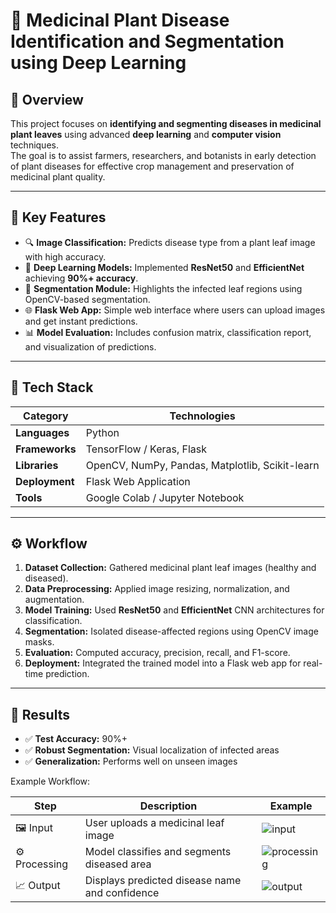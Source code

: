 # 🌿 Medicinal Plant Disease Identification and Segmentation using Deep Learning

## 🧩 Overview
This project focuses on **identifying and segmenting diseases in medicinal plant leaves** using advanced **deep learning** and **computer vision** techniques.  
The goal is to assist farmers, researchers, and botanists in early detection of plant diseases for effective crop management and preservation of medicinal plant quality.

---

## 🚀 Key Features
- 🔍 **Image Classification:** Predicts disease type from a plant leaf image with high accuracy.  
- 🧠 **Deep Learning Models:** Implemented **ResNet50** and **EfficientNet** achieving **90%+ accuracy**.  
- 🎯 **Segmentation Module:** Highlights the infected leaf regions using OpenCV-based segmentation.  
- 🌐 **Flask Web App:** Simple web interface where users can upload images and get instant predictions.  
- 📊 **Model Evaluation:** Includes confusion matrix, classification report, and visualization of predictions.

---

## 🧠 Tech Stack
| Category | Technologies |
|-----------|---------------|
| **Languages** | Python |
| **Frameworks** | TensorFlow / Keras, Flask |
| **Libraries** | OpenCV, NumPy, Pandas, Matplotlib, Scikit-learn |
| **Deployment** | Flask Web Application |
| **Tools** | Google Colab / Jupyter Notebook |

---

## ⚙️ Workflow
1. **Dataset Collection:** Gathered medicinal plant leaf images (healthy and diseased).  
2. **Data Preprocessing:** Applied image resizing, normalization, and augmentation.  
3. **Model Training:** Used **ResNet50** and **EfficientNet** CNN architectures for classification.  
4. **Segmentation:** Isolated disease-affected regions using OpenCV image masks.  
5. **Evaluation:** Computed accuracy, precision, recall, and F1-score.  
6. **Deployment:** Integrated the trained model into a Flask web app for real-time prediction.

---

## 🧪 Results
- ✅ **Test Accuracy:** 90%+  
- ✅ **Robust Segmentation:** Visual localization of infected areas  
- ✅ **Generalization:** Performs well on unseen images  

Example Workflow:

| Step | Description | Example |
|------|--------------|---------|
| 🖼️ Input | User uploads a medicinal leaf image | ![input](images/sample_input.jpg) |
| ⚙️ Processing | Model classifies and segments diseased area | ![processing](images/sample_segmentation.jpg) |
| 📈 Output | Displays predicted disease name and confidence | ![output](images/sample_output.jpg) |



